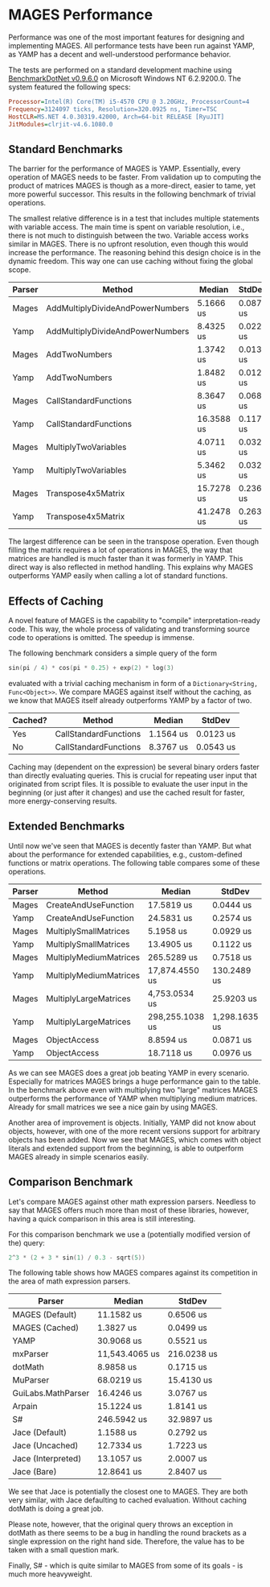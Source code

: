 # MAGES Performance

Performance was one of the most important features for designing and implementing MAGES. All performance tests have been run against YAMP, as YAMP has a decent and well-understood performance behavior.

The tests are performed on a standard development machine using [BenchmarkDotNet v0.9.6.0](https://github.com/PerfDotNet/BenchmarkDotNet) on Microsoft Windows NT 6.2.9200.0. The system featured the following specs:

```ini
Processor=Intel(R) Core(TM) i5-4570 CPU @ 3.20GHz, ProcessorCount=4
Frequency=3124097 ticks, Resolution=320.0925 ns, Timer=TSC
HostCLR=MS.NET 4.0.30319.42000, Arch=64-bit RELEASE [RyuJIT]
JitModules=clrjit-v4.6.1080.0
```

## Standard Benchmarks

The barrier for the performance of MAGES is YAMP. Essentially, every operation of MAGES needs to be faster. From validation up to computing the product of matrices MAGES is though as a more-direct, easier to tame, yet more powerful successor. This results in the following benchmark of trivial operations.

The smallest relative difference is in a test that includes multiple statements with variable access. The main time is spent on variable resolution, i.e., there is not much to distinguish between the two. Variable access works similar in MAGES. There is no upfront resolution, even though this would increase the performance. The reasoning behind this design choice is in the dynamic freedom. This way one can use caching without fixing the global scope.

| Parser |                           Method |     Median |    StdDev |
| ------ | -------------------------------- |----------- |---------- |
| Mages  | AddMultiplyDivideAndPowerNumbers |  5.1666 us | 0.0879 us |
| Yamp   | AddMultiplyDivideAndPowerNumbers |  8.4325 us | 0.0220 us |
| Mages  |                    AddTwoNumbers |  1.3742 us | 0.0136 us |
| Yamp   |                    AddTwoNumbers |  1.8482 us | 0.0122 us |
| Mages  |            CallStandardFunctions |  8.3647 us | 0.0685 us |
| Yamp   |            CallStandardFunctions | 16.3588 us | 0.1172 us |
| Mages  |             MultiplyTwoVariables |  4.0711 us | 0.0325 us |
| Yamp   |             MultiplyTwoVariables |  5.3462 us | 0.0322 us |
| Mages  |               Transpose4x5Matrix | 15.7278 us | 0.2363 us |
| Yamp   |               Transpose4x5Matrix | 41.2478 us | 0.2637 us |

The largest difference can be seen in the transpose operation. Even though filling the matrix requires a lot of operations in MAGES, the way that matrices are handled is much faster than it was formerly in YAMP. This direct way is also reflected in method handling. This explains why MAGES outperforms YAMP easily when calling a lot of standard functions.

## Effects of Caching

A novel feature of MAGES is the capability to "compile" interpretation-ready code. This way, the whole process of validating and transforming source code to operations is omitted. The speedup is immense.

The following benchmark considers a simple query of the form 

```c
sin(pi / 4) * cos(pi * 0.25) + exp(2) * log(3)
```

evaluated with a trivial caching mechanism in form of a `Dictionary<String, Func<Object>>`. We compare MAGES against itself without the caching, as we know that MAGES itself already outperforms YAMP by a factor of two.

| Cached? |                Method |    Median |    StdDev |
| ------- | --------------------- |---------- |---------- |
| Yes     | CallStandardFunctions | 1.1564 us | 0.0123 us |
| No      | CallStandardFunctions | 8.3767 us | 0.0543 us |

Caching may (dependent on the expression) be several binary orders faster than directly evaluating queries. This is crucial for repeating user input that originated from script files. It is possible to evaluate the user input in the beginning (or just after it changes) and use the cached result for faster, more energy-conserving results.

## Extended Benchmarks

Until now we've seen that MAGES is decently faster than YAMP. But what about the performance for extended capabilities, e.g., custom-defined functions or matrix operations. The following table compares some of these operations.

| Parser |                 Method |          Median |        StdDev |
| ------ | ---------------------- |---------------- |-------------- |
| Mages  |   CreateAndUseFunction |      17.5819 us |     0.0444 us |
| Yamp   |   CreateAndUseFunction |      24.5831 us |     0.2574 us |
| Mages  |  MultiplySmallMatrices |       5.1958 us |     0.0929 us |
| Yamp   |  MultiplySmallMatrices |      13.4905 us |     0.1122 us |
| Mages  | MultiplyMediumMatrices |     265.5289 us |     0.7518 us |
| Yamp   | MultiplyMediumMatrices |  17,874.4550 us |   130.2489 us |
| Mages  |  MultiplyLargeMatrices |   4,753.0534 us |    25.9203 us |
| Yamp   |  MultiplyLargeMatrices | 298,255.1038 us | 1,298.1635 us |
| Mages  |           ObjectAccess |       8.8594 us |     0.0871 us |
| Yamp   |           ObjectAccess |      18.7118 us |     0.0976 us |

As we can see MAGES does a great job beating YAMP in every scenario. Especially for matrices MAGES brings a huge performance gain to the table. In the benchmark above even with multiplying two "large" matrices MAGES outperforms the performance of YAMP when multiplying medium matrices. Already for small matrices we see a nice gain by using MAGES.

Another area of improvement is objects. Initially, YAMP did not know about objects, however, with one of the more recent versions support for arbitrary objects has been added. Now we see that MAGES, which comes with object literals and extended support from the beginning, is able to outperform MAGES already in simple scenarios easily.

## Comparison Benchmark

Let's compare MAGES against other math expression parsers. Needless to say that MAGES offers much more than most of these libraries, however, having a quick comparison in this area is still interesting.

For this comparison benchmark we use a (potentially modified version of the) query:

```C
2^3 * (2 + 3 * sin(1) / 0.3 - sqrt(5))
```

The following table shows how MAGES compares against its competition in the area of math expression parsers.

|                 Parser |         Median |      StdDev |
| ---------------------- |--------------- |------------ |
|        MAGES (Default) |     11.1582 us |   0.6506 us |
|         MAGES (Cached) |      1.3827 us |   0.0499 us |
|                   YAMP |     30.9068 us |   0.5521 us |
|               mxParser | 11,543.4065 us | 216.0238 us |
|                dotMath |      8.9858 us |   0.1715 us |
|               MuParser |     68.0219 us |  15.4130 us |
|     GuiLabs.MathParser |     16.4246 us |   3.0767 us |
|                 Arpain |     15.1224 us |   1.8141 us |
|                     S# |    246.5942 us |  32.9897 us |
|         Jace (Default) |      1.1588 us |   0.2792 us |
|        Jace (Uncached) |     12.7334 us |   1.7223 us |
|     Jace (Interpreted) |     13.1057 us |   2.0007 us |
|            Jace (Bare) |     12.8641 us |   2.8407 us |

We see that Jace is potentially the closest one to MAGES. They are both very similar, with Jace defaulting to cached evaluation. Without caching dotMath is doing a great job.

Please note, however, that the original query throws an exception in dotMath as there seems to be a bug in handling the round brackets as a single expression on the right hand side. Therefore, the value has to be taken with a small question mark.

Finally, S# - which is quite similar to MAGES from some of its goals - is much more heavyweight.

